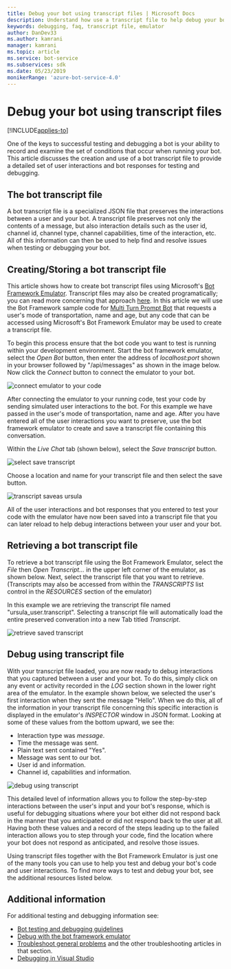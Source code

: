 ```yaml
---
title: Debug your bot using transcript files | Microsoft Docs
description: Understand how use a transcript file to help debug your bot.
keywords: debugging, faq, transcript file, emulator
author: DanDev33
ms.author: kamrani
manager: kamrani
ms.topic: article
ms.service: bot-service
ms.subservices: sdk
ms.date: 05/23/2019
monikerRange: 'azure-bot-service-4.0'
---
```


# Debug your bot using transcript files

[!INCLUDE[applies-to](../includes/applies-to.md)]

One of the keys to successful testing and debugging a bot is your ability to record and examine the set of conditions that occur when running your bot. This article discusses the creation and use of a bot transcript file to provide a detailed set of user interactions and bot responses for testing and debugging.

## The bot transcript file
A bot transcript file is a specialized JSON file that preserves the interactions between a user and your bot. A transcript file preserves not only the contents of a message, but also interaction details such as the user id, channel id, channel type, channel capabilities, time of the interaction, etc. All of this information can then be used to help find and resolve issues when testing or debugging your bot. 

## Creating/Storing a bot transcript file
This article shows how to create bot transcript files using Microsoft's [Bot Framework Emulator](https://github.com/Microsoft/BotFramework-Emulator). Transcript files may also be created programatically; you can read more concerning that approach [here](./bot-builder-howto-v4-storage.md#blob-transcript-storage). In this article we will use the Bot Framework sample code for [Multi Turn Prompt Bot](https://aka.ms/cs-multi-prompts-sample) that requests a user's mode of transportation, name and age, but any code that can be accessed using Microsoft's Bot Framework Emulator may be used to create a transcript file.

To begin this process ensure that the bot code you want to test is running within your development environment. Start the bot framework emulator, select the _Open Bot_ button, then enter the address of _localhost:port_ shown in your browser followed by "/api/messages" as shown in the image below. Now click the _Connect_ button to connect the emulator to your bot.

![connect emulator to your code](./media/emulator_open_bot_configuration.png)

After connecting the emulator to your running code, test your code by sending simulated user interactions to the bot. For this example we have passed in the user's mode of transportation, name and age. After you have entered all of the user interactions you want to preserve, use the bot framework emulator to create and save a transcript file containing this conversation. 

Within the _Live Chat_ tab (shown below), select the _Save transcript_ button. 

![select save transcript](./media/emulator_transcript_save.png)

Choose a location and name for your transcript file and then select the save button.

![transcript saveas ursula](./media/emulator_transcript_saveas_ursula.png)

All of the user interactions and bot responses that you entered to test your code with the emulator have now been saved into a transcript file that you can later reload to help debug interactions between your user and your bot.

## Retrieving a bot transcript file
To retrieve a bot transcript file using the Bot Framework Emulator, select the _File_ then _Open Transcript..._ in the upper left corner of the emulator, as shown below. Next, select the transcript file that you want to retrieve. (Transcripts may also be accessed from within the _TRANSCRIPTS_ list control in the _RESOURCES_ section of the emulator) 

In this example we are retrieving the transcript file named "ursula_user.transcript". Selecting a transcript file will automatically load the entire preserved converation into a new Tab titled _Transcript_.

![retrieve saved transcript](./media/emulator_transcript_retrieve.png)

## Debug using transcript file
With your transcript file loaded, you are now ready to debug interactions that you captured between a user and your bot. To do this, simply click on any event or activity recorded in the _LOG_ section shown in the lower right area of the emulator. In the example shown below, we selected the user's first interaction when they sent the message "Hello". When we do this, all of the information in your transcript file concerning this specific interaction is displayed in the emulator's _INSPECTOR_ window in JSON format. Looking at some of these values from the bottom upward, we see the:
* Interaction type was _message_.
* Time the message was sent.
* Plain text sent contained "Yes".
* Message was sent to our bot.
* User id and information.
* Channel id, capabilities and information.

![debug using transcript](./media/emulator_transcript_debug.png)

This detailed level of information allows you to follow the step-by-step interactions between the user's input and your bot's response, which is useful for debugging situations where your bot either did not respond back in the manner that you anticipated or did not respond back to the user at all. Having both these values and a record of the steps leading up to the failed interaction allows you to step through your code, find the location where your bot does not respond as anticipated, and resolve those issues.

Using transcript files together with the Bot Framework Emulator is just one of the many tools you can use to help you test and debug your bot's code and user interactions. To find more ways to test and debug your bot, see the additional resources listed below.

## Additional information

For additional testing and debugging information see:

* [Bot testing and debugging guidelines](./bot-builder-testing-debugging.md)
* [Debug with the bot framework emulator](../bot-service-debug-emulator.md)
* [Troubleshoot general problems](../bot-service-troubleshoot-bot-configuration.md) and the other troubleshooting articles in that section.
* [Debugging in Visual Studio](https://docs.microsoft.com/visualstudio/debugger/index)
